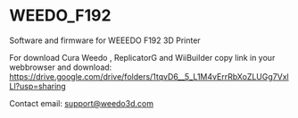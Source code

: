 # WEEDO_F192
Software and firmware for WEEEDO F192 3D Printer

For download Cura Weedo , ReplicatorG and WiiBuilder copy link in your webbrowser and download: https://drive.google.com/drive/folders/1tqvD6__5_L1M4vErrRbXoZLUGg7VxlLl?usp=sharing

Contact email: support@weedo3d.com
